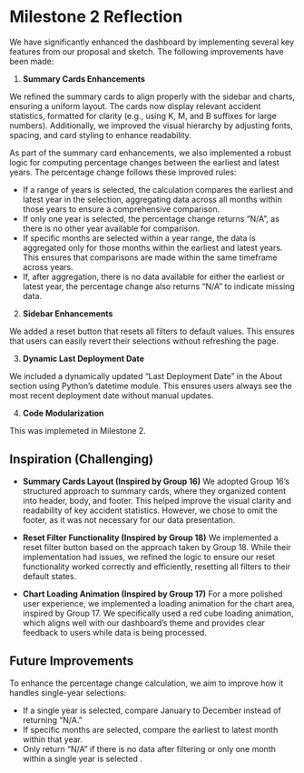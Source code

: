 # Milestone 2 Reflection

We have significantly enhanced the dashboard by implementing several key features from our proposal and sketch. The following improvements have been made:

1. **Summary Cards Enhancements**

We refined the summary cards to align properly with the sidebar and charts, ensuring a uniform layout. The cards now display relevant accident statistics, formatted for clarity (e.g., using K, M, and B suffixes for large numbers). Additionally, we improved the visual hierarchy by adjusting fonts, spacing, and card styling to enhance readability.

As part of the summary card enhancements, we also implemented a robust logic for computing percentage changes between the earliest and latest years. The percentage change follows these improved rules:

- If a range of years is selected, the calculation compares the earliest and latest year in the selection, aggregating data across all months within those years to ensure a comprehensive comparison.
- If only one year is selected, the percentage change returns “N/A”, as there is no other year available for comparison.
- If specific months are selected within a year range, the data is aggregated only for those months within the earliest and latest years. This ensures that comparisons are made within the same timeframe across years.
- If, after aggregation, there is no data available for either the earliest or latest year, the percentage change also returns “N/A” to indicate missing data.

2. **Sidebar Enhancements**

We added a reset button that resets all filters to default values. This ensures that users can easily revert their selections without refreshing the page.

3. **Dynamic Last Deployment Date**

We included a dynamically updated “Last Deployment Date” in the About section using Python’s datetime module. This ensures users always see the most recent deployment date without manual updates.

4. **Code Modularization**

This was implemeted in Milestone 2.

## Inspiration (Challenging)

- **Summary Cards Layout (Inspired by Group 16)**
We adopted Group 16’s structured approach to summary cards, where they organized content into header, body, and footer. This helped improve the visual clarity and readability of key accident statistics. However, we chose to omit the footer, as it was not necessary for our data presentation.

- **Reset Filter Functionality (Inspired by Group 18)**
We implemented a reset filter button based on the approach taken by Group 18. While their implementation had issues, we refined the logic to ensure our reset functionality worked correctly and efficiently, resetting all filters to their default states.

- **Chart Loading Animation (Inspired by Group 17)**
For a more polished user experience, we implemented a loading animation for the chart area, inspired by Group 17. We specifically used a red cube loading animation, which aligns well with our dashboard’s theme and provides clear feedback to users while data is being processed.

## Future Improvements

To enhance the percentage change calculation, we aim to improve how it handles single-year selections:

- If a single year is selected, compare January to December instead of returning “N/A.”
- If specific months are selected, compare the earliest to latest month within that year.
- Only return “N/A” if there is no data after filtering or only one month within a single year is selected .
